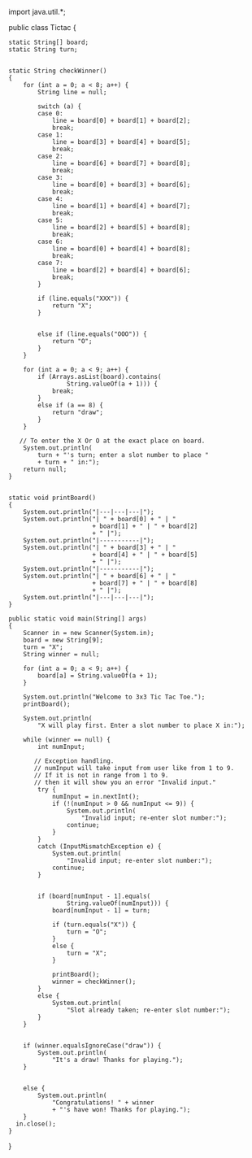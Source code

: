 import java.util.*;
 
public class Tictac {
   
    static String[] board;
    static String turn;
   
   
    static String checkWinner()
    {
        for (int a = 0; a < 8; a++) {
            String line = null;
 
            switch (a) {
            case 0:
                line = board[0] + board[1] + board[2];
                break;
            case 1:
                line = board[3] + board[4] + board[5];
                break;
            case 2:
                line = board[6] + board[7] + board[8];
                break;
            case 3:
                line = board[0] + board[3] + board[6];
                break;
            case 4:
                line = board[1] + board[4] + board[7];
                break;
            case 5:
                line = board[2] + board[5] + board[8];
                break;
            case 6:
                line = board[0] + board[4] + board[8];
                break;
            case 7:
                line = board[2] + board[4] + board[6];
                break;
            }
            
            if (line.equals("XXX")) {
                return "X";
            }
             
        
            else if (line.equals("OOO")) {
                return "O";
            }
        }
         
        for (int a = 0; a < 9; a++) {
            if (Arrays.asList(board).contains(
                    String.valueOf(a + 1))) {
                break;
            }
            else if (a == 8) {
                return "draw";
            }
        }
 
       // To enter the X Or O at the exact place on board.
        System.out.println(
            turn + "'s turn; enter a slot number to place "
            + turn + " in:");
        return null;
    }
     
   
    static void printBoard()
    {
        System.out.println("|---|---|---|");
        System.out.println("| " + board[0] + " | "
                           + board[1] + " | " + board[2]
                           + " |");
        System.out.println("|-----------|");
        System.out.println("| " + board[3] + " | "
                           + board[4] + " | " + board[5]
                           + " |");
        System.out.println("|-----------|");
        System.out.println("| " + board[6] + " | "
                           + board[7] + " | " + board[8]
                           + " |");
        System.out.println("|---|---|---|");
    }
 
    public static void main(String[] args)
    {
        Scanner in = new Scanner(System.in);
        board = new String[9];
        turn = "X";
        String winner = null;
 
        for (int a = 0; a < 9; a++) {
            board[a] = String.valueOf(a + 1);
        }
 
        System.out.println("Welcome to 3x3 Tic Tac Toe.");
        printBoard();
 
        System.out.println(
            "X will play first. Enter a slot number to place X in:");
 
        while (winner == null) {
            int numInput;
           
           // Exception handling.
           // numInput will take input from user like from 1 to 9.
           // If it is not in range from 1 to 9.
           // then it will show you an error "Invalid input."
            try {
                numInput = in.nextInt();
                if (!(numInput > 0 && numInput <= 9)) {
                    System.out.println(
                        "Invalid input; re-enter slot number:");
                    continue;
                }
            }
            catch (InputMismatchException e) {
                System.out.println(
                    "Invalid input; re-enter slot number:");
                continue;
            }
             
    
            if (board[numInput - 1].equals(
                    String.valueOf(numInput))) {
                board[numInput - 1] = turn;
 
                if (turn.equals("X")) {
                    turn = "O";
                }
                else {
                    turn = "X";
                }
 
                printBoard();
                winner = checkWinner();
            }
            else {
                System.out.println(
                    "Slot already taken; re-enter slot number:");
            }
        }
       
        
        if (winner.equalsIgnoreCase("draw")) {
            System.out.println(
                "It's a draw! Thanks for playing.");
        }
       
        
        else {
            System.out.println(
                "Congratulations! " + winner
                + "'s have won! Thanks for playing.");
        }
      in.close();
    }
}
